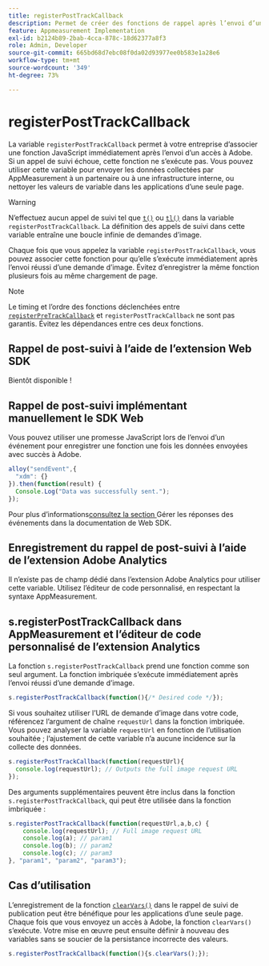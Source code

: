```yaml
---
title: registerPostTrackCallback
description: Permet de créer des fonctions de rappel après l’envoi d’un accès à Adobe.
feature: Appmeasurement Implementation
exl-id: b2124b89-2bab-4cca-878c-18d62377a8f3
role: Admin, Developer
source-git-commit: 665bd68d7ebc08f0da02d93977ee0b583e1a28e6
workflow-type: tm+mt
source-wordcount: '349'
ht-degree: 73%

---
```


# registerPostTrackCallback

La variable `registerPostTrackCallback` permet à votre entreprise d’associer une fonction JavaScript immédiatement après l’envoi d’un accès à Adobe. Si un appel de suivi échoue, cette fonction ne s’exécute pas. Vous pouvez utiliser cette variable pour envoyer les données collectées par AppMeasurement à un partenaire ou à une infrastructure interne, ou nettoyer les valeurs de variable dans les applications d’une seule page.

>[!WARNING]
>
>N’effectuez aucun appel de suivi tel que [`t()`](t-method.md) ou [`tl()`](tl-method.md) dans la variable `registerPostTrackCallback`. La définition des appels de suivi dans cette variable entraîne une boucle infinie de demandes d’image.

Chaque fois que vous appelez la variable `registerPostTrackCallback`, vous pouvez associer cette fonction pour qu’elle s’exécute immédiatement après l’envoi réussi d’une demande d’image. Évitez d’enregistrer la même fonction plusieurs fois au même chargement de page.

>[!NOTE]
>
>Le timing et l’ordre des fonctions déclenchées entre [`registerPreTrackCallback`](registerpretrackcallback.md) et `registerPostTrackCallback` ne sont pas garantis. Évitez les dépendances entre ces deux fonctions.

## Rappel de post-suivi à l’aide de l’extension Web SDK

Bientôt disponible !

## Rappel de post-suivi implémentant manuellement le SDK Web

Vous pouvez utiliser une promesse JavaScript lors de l’envoi d’un événement pour enregistrer une fonction une fois les données envoyées avec succès à Adobe.

```js
alloy("sendEvent",{
  "xdm": {}
}).then(function(result) {
  Console.Log("Data was successfully sent.");
});
```

Pour plus d’informations[&#x200B; consultez la section &#x200B;](https://experienceleague.adobe.com/docs/experience-platform/edge/fundamentals/tracking-events.html?lang=fr#handling-responses-from-events)Gérer les réponses des événements dans la documentation de Web SDK.

## Enregistrement du rappel de post-suivi à l’aide de l’extension Adobe Analytics

Il n’existe pas de champ dédié dans l’extension Adobe Analytics pour utiliser cette variable. Utilisez l’éditeur de code personnalisé, en respectant la syntaxe AppMeasurement.

## s.registerPostTrackCallback dans AppMeasurement et l’éditeur de code personnalisé de l’extension Analytics

La fonction `s.registerPostTrackCallback` prend une fonction comme son seul argument. La fonction imbriquée s’exécute immédiatement après l’envoi réussi d’une demande d’image.

```js
s.registerPostTrackCallback(function(){/* Desired code */});
```

Si vous souhaitez utiliser l’URL de demande d’image dans votre code, référencez l’argument de chaîne `requestUrl` dans la fonction imbriquée. Vous pouvez analyser la variable `requestUrl` en fonction de l’utilisation souhaitée ; l’ajustement de cette variable n’a aucune incidence sur la collecte des données.

```js
s.registerPostTrackCallback(function(requestUrl){
  console.log(requestUrl); // Outputs the full image request URL
});
```

Des arguments supplémentaires peuvent être inclus dans la fonction `s.registerPostTrackCallback`, qui peut être utilisée dans la fonction imbriquée :

```js
s.registerPostTrackCallback(function(requestUrl,a,b,c) {
    console.log(requestUrl); // Full image request URL
    console.log(a); // param1
    console.log(b); // param2
    console.log(c); // param3
}, "param1", "param2", "param3");
```

## Cas d’utilisation

L’enregistrement de la fonction [`clearVars()`](clearvars.md) dans le rappel de suivi de publication peut être bénéfique pour les applications d’une seule page. Chaque fois que vous envoyez un accès à Adobe, la fonction `clearVars()` s’exécute. Votre mise en œuvre peut ensuite définir à nouveau des variables sans se soucier de la persistance incorrecte des valeurs.

```js
s.registerPostTrackCallback(function(){s.clearVars();});
```
